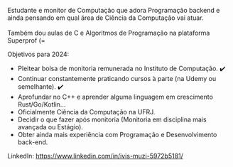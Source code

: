 Estudante e monitor de Computação que adora Programação backend e ainda pensando em qual área de Ciência da Computação vai atuar.<br><br>
Também dou aulas de C e Algoritmos de Programação na plataforma Superprof (=

Objetivos para 2024:

- Pleitear bolsa de monitoria remunerada no Instituto de Computação. ✔️
- Continuar constantemente praticando cursos à parte (na Udemy ou semelhante). ✔️
- Aprofundar no C++ e aprender alguma linguagem em crescimento Rust/Go/Kotlin...
- Oficialmente Ciência da Computação na UFRJ.
- Decidir o que fazer após monitoria (Monitoria em disciplina mais avançada ou Estágio).
- Obter ainda mais experiência com Programação e Desenvolvimento back-end.

LinkedIn: https://www.linkedin.com/in/ivis-muzi-5972b5181/
